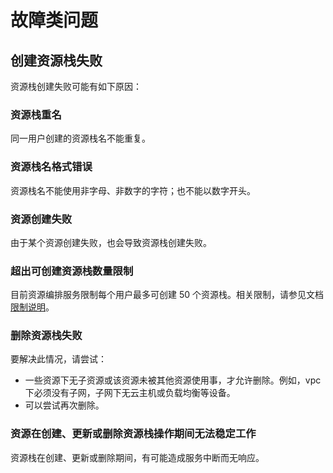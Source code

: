 # 故障类问题

## 创建资源栈失败

资源栈创建失败可能有如下原因：

### **资源栈重名**
同一用户创建的资源栈名不能重复。

### **资源栈名格式错误**
资源栈名不能使用非字母、非数字的字符；也不能以数字开头。

### **资源创建失败**
由于某个资源创建失败，也会导致资源栈创建失败。

### **超出可创建资源栈数量限制**
目前资源编排服务限制每个用户最多可创建 50 个资源栈。相关限制，请参见文档 [限制说明](./产品简介.md#限制说明)。


### **删除资源栈失败**
要解决此情况，请尝试：

* 一些资源下无子资源或该资源未被其他资源使用事，才允许删除。例如，vpc下必须没有子网，子网下无云主机或负载均衡等设备。
* 可以尝试再次删除。


### **资源在创建、更新或删除资源栈操作期间无法稳定工作**
资源栈在创建、更新或删除期间，有可能造成服务中断而无响应。


